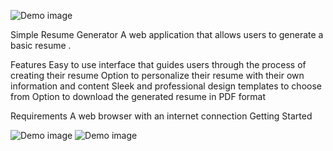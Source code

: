 

![Demo image](img/demo.png)


Simple Resume Generator
A web application that allows users to generate a basic resume .

Features
Easy to use interface that guides users through the process of creating their resume
Option to personalize their resume with their own information and content
Sleek and professional design templates to choose from
Option to download the generated resume in PDF format


Requirements
A web browser with an internet connection
Getting Started


![Demo image](img/login.png)
![Demo image](img/resume.png)